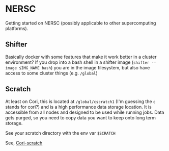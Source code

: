 # NERSC

Getting started on NERSC (possibly applicable to other supercomputing platforms).


## Shifter

Basically docker with some features that make it work better in a cluster environment?
If you drop into a bash shell in a shifter image (`shifter --image $IMG_NAME bash`) you are in the image filesystem, but also have access to some cluster things (e.g. `/global`)


## Scratch

At least on Cori, this is located at `/global/cscratch1` (I'm guessing the `c` stands for cori?) and is a high performance data storage location. It is accessible from all nodes and designed to be used while running jobs. Data gets purged, so you need to copy data you want to keep onto long term storage.

See your scratch directory with the env var `$SCRATCH`

See, [Cori-scratch](https://docs.nersc.gov/filesystems/cori-scratch/)

